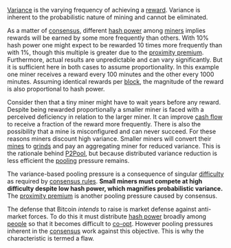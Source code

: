 [Variance](Glossary#variance) is the varying frequency of achieving a [reward](Glossary#reward). Variance is inherent to the probabilistic nature of mining and cannot be eliminated.

As a matter of [consensus](Glossary#consensus), different [hash power](Glossary#hash-power) among [miners](Glossary#miner) implies rewards will be earned by some more frequently than others. With 10% hash power one might expect to be rewarded 10 times more frequently than with 1%, though this multiple is greater due to the [proximity premium](Proximity-Premium-Flaw). Furthermore, actual results are unpredictable and can vary significantly. But it is sufficient here in both cases to assume proportionality. In this example one miner receives a reward every 100 minutes and the other every 1000 minutes. Assuming identical rewards per [block](Glossary#block), the magnitude of the reward is also proportional to hash power.

Consider then that a tiny miner might have to wait years before any reward. Despite being rewarded proportionally a smaller miner is faced with a perceived deficiency in relation to the larger miner. It can improve [cash flow](https://en.wikipedia.org/wiki/Operating_cash_flow) to receive a fraction of the reward more frequently. There is also the possibility that a mine is misconfigured and can never succeed. For these reasons miners discount high variance. Smaller miners will convert their [mines](Glossary#mine) to [grinds](Glossary#grind) and pay an aggregating miner for reduced variance. This is the rationale behind [P2Pool](https://en.bitcoin.it/wiki/P2Pool), but because distributed variance reduction is less efficient the [pooling](Glossary#pooling) pressure remains.

The variance-based pooling pressure is a consequence of singular [difficulty](Glossary#difficulty) as required by [consensus rules](Glossary#consensus-rules). **Small miners must compete at high difficulty despite low hash power, which magnifies probabilistic variance.** The [proximity premium](Proximity-Premium-Flaw) is another pooling pressure caused by consensus.

The defense that Bitcoin *intends* to raise is market defense against anti-market forces. To do this it must distribute [hash power](Glossary#hash-power) broadly among [people](Glossary#person) so that it becomes difficult to [co-opt](Glossary#co-option). However pooling pressures inherent in the [consensus](Glossary#consensus) work against this objective. This is why the characteristic is termed a flaw.